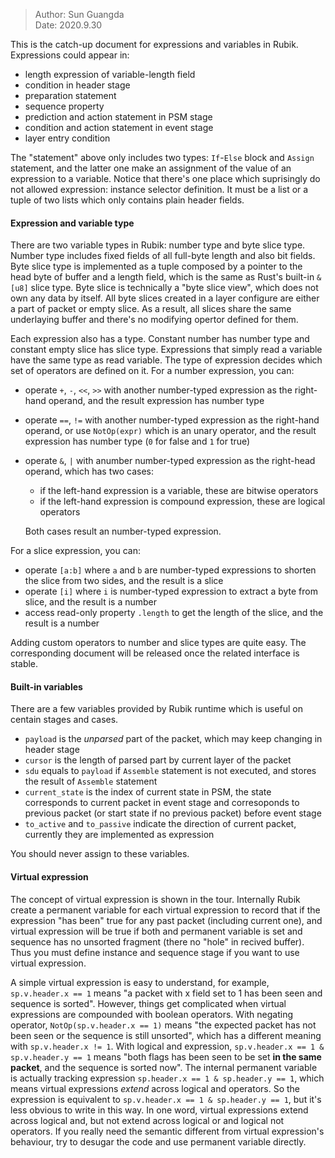 > Author: Sun Guangda \
> Date: 2020.9.30

This is the catch-up document for expressions and variables in Rubik. Expressions could appear in:
* length expression of variable-length field
* condition in header stage
* preparation statement
* sequence property
* prediction and action statement in PSM stage
* condition and action statement in event stage
* layer entry condition

The "statement" above only includes two types: `If`-`Else` block and `Assign` statement, and the latter one make an assignment of the value of an expression to a variable. Notice that there's one place which suprisingly do not allowed expression: instance selector definition. It must be a list or a tuple of two lists which only contains plain header fields.

#### Expression and variable type

There are two variable types in Rubik: number type and byte slice type. Number type includes fixed fields of all full-byte length and also bit fields. Byte slice type is implemented as a tuple composed by a pointer to the head byte of buffer and a length field, which is the same as Rust's built-in `&[u8]` slice type. Byte slice is technically a "byte slice view", which does not own any data by itself. All byte slices created in a layer configure are either a part of packet or empty slice. As a result, all slices share the same underlaying buffer and there's no modifying opertor defined for them.

Each expression also has a type. Constant number has number type and constant empty slice has slice type. Expressions that simply read a variable have the same type as read variable. The type of expression decides which set of operators are defined on it. For a number expression, you can:
* operate `+`, `-`, `<<`, `>>` with another number-typed expression as the right-hand operand, and the result expression has number type
* operate `==`, `!=` with another number-typed expression as the right-hand operand, or use `NotOp(expr)` which is an unary operator, and the result expression has number type (`0` for false and `1` for true)
* operate `&`, `|` with anumber number-typed expression as the right-head operand, which has two cases:
    * if the left-hand expression is a variable, these are bitwise operators
    * if the left-hand expression is compound expression, these are logical operators

    Both cases result an number-typed expression.

For a slice expression, you can:
* operate `[a:b]` where `a` and `b` are number-typed expressions to shorten the slice from two sides, and the result is a slice
* operate `[i]` where `i` is number-typed expression to extract a byte from slice, and the result is a number
* access read-only property `.length` to get the length of the slice, and the result is a number

Adding custom operators to number and slice types are quite easy. The corresponding document will be released once the related interface is stable.

#### Built-in variables

There are a few variables provided by Rubik runtime which is useful on centain stages and cases.
* `payload` is the *unparsed* part of the packet, which may keep changing in header stage
* `cursor` is the length of parsed part by current layer of the packet
* `sdu` equals to `payload` if `Assemble` statement is not executed, and stores the result of `Assemble` statement
* `current_state` is the index of current state in PSM, the state corresponds to current packet in event stage and corresoponds to previous packet (or start state if no previous packet) before event stage
* `to_active` and `to_passive` indicate the direction of current packet, currently they are implemented as expression

You should never assign to these variables.

#### Virtual expression

The concept of virtual expression is shown in the tour. Internally Rubik create a permanent variable for each virtual expression to record that if the expression "has been" true for any past packet (including current one), and virtual expression will be true if both and permanent variable is set and sequence has no unsorted fragment (there no "hole" in recived buffer). Thus you must define instance and sequence stage if you want to use virtual expression.

A simple virtual expression is easy to understand, for example, `sp.v.header.x == 1` means "a packet with x field set to 1 has been seen and sequence is sorted". However, things get complicated when virtual expressions are compounded with boolean operators. With negating operator, `NotOp(sp.v.header.x == 1)` means "the expected packet has not been seen or the sequence is still unsorted", which has a different meaning with `sp.v.header.x != 1`. With logical and expression, `sp.v.header.x == 1 & sp.v.header.y == 1` means "both flags has been seen to be set **in the same packet**, and the sequence is sorted now". The internal permanent variable is actually tracking expression `sp.header.x == 1 & sp.header.y == 1`, which means virtual expressions *extend* across logical and operators. So the expression is equivalent to `sp.v.header.x == 1 & sp.header.y == 1`, but it's less obvious to write in this way. In one word, virtual expressions extend across logical and, but not extend across logical or and logical not operators. If you really need the semantic different from virtual expression's behaviour, try to desugar the code and use permanent variable directly.
